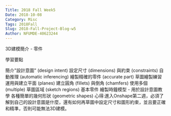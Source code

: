 ```yaml
---
Title: 2018 Fall Week5
Date: 2018-10-08
Category: Misc
Tags: 2018Fall
Slug: 2018-Fall-Project-Blog-w5
Author: NFUMDE-40623244
---
```


<!-- PELICAN_END_SUMMARY -->

3D建模簡介 - 零件

學習要點

簡介"設計意圖" (design intent)
設定尺寸 (dimensions) 與約束 (constraints)
自動推理 (automatic inferencing)
繪製精確的零件 (accurate part)
草圖繪製練習
運用與建立平面 (planes)
建立圓角 (fillets) 與倒角 (chamfers)
使用多個 (multiple) 草圖區域 (sketch regions)
基本零件
繪製時鐘模型 - 用於設計意圖教學
各種簡單的幾何形狀 (geometric shapes)
心得:進入Onshape第二週，必須了解到自己的設計意圖是什麼，還有如何再草圖中設定尺寸和圖形約束，並且要正確和精準，否則可能無法3D建模。